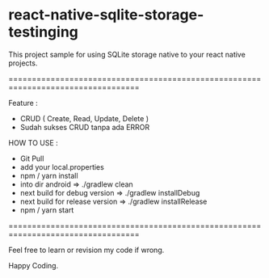 # react-native-sqlite-storage-testinging

This project sample for using SQLite storage native to your react native projects.

==================================================================================

Feature : 
* CRUD ( Create, Read, Update, Delete )
* Sudah sukses CRUD tanpa ada ERROR


HOW TO USE :
* Git Pull
* add your local.properties
* npm / yarn install
* into dir android => ./gradlew clean
* next build for debug version => ./gradlew installDebug
* next build for release version => ./gradlew installRelease
* npm / yarn start


==================================================================================

Feel free to learn or revision my code if wrong.

Happy Coding.

